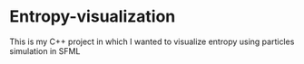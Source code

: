 # Entropy-visualization
This is my C++ project in which I wanted to visualize entropy using particles simulation in SFML
